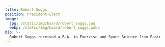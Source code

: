 ```yaml
---
title: Robert Suggs
position: President-Elect
image:
  jpg: /static/img/board/robert_suggs.jpg
  webp: /static/img/board/robert_suggs.webp
bio: >-
  Robert Suggs received a B.A. in Exercise and Sport Science from Eastern Carolina University in 2001. He has taught driver education since he was a student at ECU. The first school he worked for was Jordan Driving School and he worked for them for seven years. He has owned Championship Driving School since 2008. They have two locations in Florence and Lugolf. Both locations combined have eleven vehicles and thirteen instructors. He has also been a teacher at West Florence High School since 2016.
---
```

